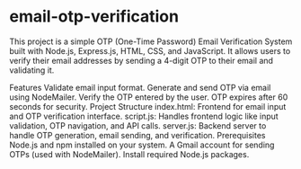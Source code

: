 # email-otp-verification
This project is a simple OTP (One-Time Password) Email Verification System built with Node.js, Express.js, HTML, CSS, and JavaScript. It allows users to verify their email addresses by sending a 4-digit OTP to their email and validating it.

Features
  Validate email input format.
  Generate and send OTP via email using NodeMailer.
  Verify the OTP entered by the user.
  OTP expires after 60 seconds for security.
Project Structure
  index.html: Frontend for email input and OTP verification interface.
  script.js: Handles frontend logic like input validation, OTP navigation, and API calls.
  server.js: Backend server to handle OTP generation, email sending, and verification.
Prerequisites
  Node.js and npm installed on your system.
  A Gmail account for sending OTPs (used with NodeMailer).
  Install required Node.js packages.

